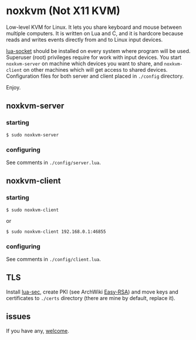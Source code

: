 # noxkvm (Not X11 KVM)

Low-level KVM for Linux. It lets you share keyboard and mouse between multiple computers.
It is written on Lua and C, and it is hardcore because reads and writes events directly
from and to Linux input devices.

[lua-socket][] should be installed on every system where program will be used. Superuser (root)
privileges require for work with input devices. You start `noxkvm-server` on machine which devices
you want to share, and `noxkvm-client` on other machines which will get access to shared devices.
Configuration files for both server and client placed in `./config` directory.

Enjoy.

## noxkvm-server
### starting
```shell
$ sudo noxkvm-server
```
### configuring
See comments in `./config/server.lua`.

## noxkvm-client
### starting
```shell
$ sudo noxkvm-client
```
or
```shell
$ sudo noxkvm-client 192.168.0.1:46855
```
### configuring
See comments in `./config/client.lua`.

## TLS
Install [lua-sec][], create PKI (see ArchWiki [Easy-RSA][]) and move keys and certificates to
`./certs` directory (there are mine by default, replace it).

## issues
If you have any, [welcome][New issues].

[lua-socket]: https://www.archlinux.org/packages/community/x86_64/lua-socket/
[lua-sec]: https://www.archlinux.org/packages/community/x86_64/lua-sec/
[Easy-RSA]: https://wiki.archlinux.org/index.php/Easy-RSA
[New issues]: https://github.com/Kirill-Bugaev/clipnetsync/issues/new

